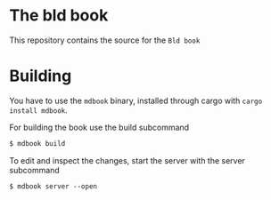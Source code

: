 # The bld book
This repository contains the source for the `Bld book`

# Building
You have to use the `mdbook` binary, installed through cargo with `cargo install mdbook`.

For building the book use the build subcommand
```bash
$ mdbook build
```

To edit and inspect the changes, start the server with the server subcommand
```mdbook
$ mdbook server --open
```

